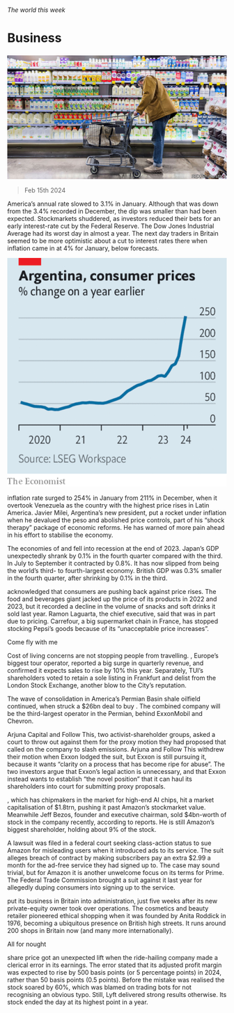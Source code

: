 ###### The world this week

# Business 

#####  

![image](images/20240217_WWP501.jpg) 

> Feb 15th 2024 

America’s annual  rate slowed to 3.1% in January. Although that was down from the 3.4% recorded in December, the dip was smaller than had been expected. Stockmarkets shuddered, as investors reduced their bets for an early interest-rate cut by the Federal Reserve. The Dow Jones Industrial Average had its worst day in almost a year. The next day traders in Britain seemed to be more optimistic about a cut to interest rates there when inflation came in at 4% for January, below forecasts. 

![image](images/20240217_WWC418.png) 


 inflation rate surged to 254% in January from 211% in December, when it overtook Venezuela as the country with the highest price rises in Latin America. Javier Milei, Argentina’s new president, put a rocket under inflation when he devalued the peso and abolished price controls, part of his “shock therapy” package of economic reforms. He has warned of more pain ahead in his effort to stabilise the economy. 

The economies of  and  fell into recession at the end of 2023. Japan’s GDP unexpectedly shrank by 0.1% in the fourth quarter compared with the third. In July to September it contracted by 0.8%. It has now slipped from being the world’s third- to fourth-largest economy. British GDP was 0.3% smaller in the fourth quarter, after shrinking by 0.1% in the third. 

 acknowledged that consumers are pushing back against price rises. The food and beverages giant jacked up the price of its products in 2022 and 2023, but it recorded a decline in the volume of snacks and soft drinks it sold last year. Ramon Laguarta, the chief executive, said that was in part due to pricing. Carrefour, a big supermarket chain in France, has stopped stocking Pepsi’s goods because of its “unacceptable price increases”. 

Come fly with me

Cost of living concerns are not stopping people from travelling. , Europe’s biggest tour operator, reported a big surge in quarterly revenue, and confirmed it expects sales to rise by 10% this year. Separately, TUI’s shareholders voted to retain a sole listing in Frankfurt and delist from the London Stock Exchange, another blow to the City’s reputation. 

The wave of consolidation in America’s Permian Basin shale oilfield continued, when  struck a $26bn deal to buy . The combined company will be the third-largest operator in the Permian, behind ExxonMobil and Chevron.

Arjuna Capital and Follow This, two activist-shareholder groups, asked a court to throw out  against them for the proxy motion they had proposed that called on the company to slash emissions. Arjuna and Follow This withdrew their motion when Exxon lodged the suit, but Exxon is still pursuing it, because it wants “clarity on a process that has become ripe for abuse”. The two investors argue that Exxon’s legal action is unnecessary, and that Exxon instead wants to establish “the novel position” that it can haul its shareholders into court for submitting proxy proposals. 

, which has chipmakers in the market for high-end AI chips, hit a market capitalisation of $1.8trn, pushing it past Amazon’s stockmarket value. Meanwhile Jeff Bezos,  founder and executive chairman, sold $4bn-worth of stock in the company recently, according to reports. He is still Amazon’s biggest shareholder, holding about 9% of the stock. 

A lawsuit was filed in a federal court seeking class-action status to sue Amazon for misleading users when it introduced ads to its  service. The suit alleges breach of contract by making subscribers pay an extra $2.99 a month for the ad-free service they had signed up to. The case may sound trivial, but for Amazon it is another unwelcome focus on its terms for Prime. The Federal Trade Commission brought a suit against it last year for allegedly duping consumers into signing up to the service. 

 put its business in Britain into administration, just five weeks after its new private-equity owner took over operations. The cosmetics and beauty retailer pioneered ethical shopping when it was founded by Anita Roddick in 1976, becoming a ubiquitous presence on British high streets. It runs around 200 shops in Britain now (and many more internationally). 

All for nought

 share price got an unexpected lift when the ride-hailing company made a clerical error in its earnings. The error stated that its adjusted profit margin was expected to rise by 500 basis points (or 5 percentage points) in 2024, rather than 50 basis points (0.5 points). Before the mistake was realised the stock soared by 60%, which was blamed on trading bots for not recognising an obvious typo. Still, Lyft delivered strong results otherwise. Its stock ended the day at its highest point in a year.

